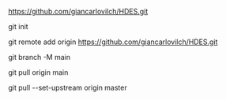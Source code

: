  https://github.com/giancarlovilch/HDES.git

git init

git remote add origin  https://github.com/giancarlovilch/HDES.git

git branch -M main

git pull origin main



git pull --set-upstream origin master
